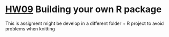 # [HW09](hhttp://stat545.com/hw09_package.html) Building your own R package

This is assigment might be develop in a different folder + R project to avoid problems when knitting

